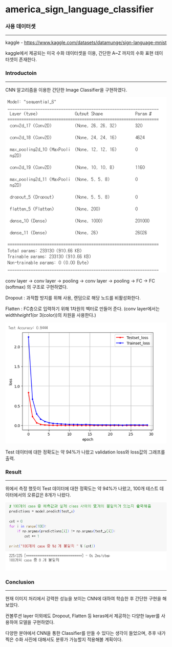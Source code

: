 # america_sign_language_classifier


### 사용 데이터셋

---

kaggle - https://www.kaggle.com/datasets/datamunge/sign-language-mnist


kaggle에서 제공되는 미국 수화 데이터셋을 이용, 간단한 A~Z 까지의 수화 표현 데이터셋이 존재한다.


### Introductoin

---

CNN 알고리즘을 이용한 간단한 Image Classifier을 구현하였다.

![model](https://github.com/seyeonJeong/america_sign_language_classifier/blob/main/model.PNG)

conv layer -> conv layer -> pooling -> conv layer -> pooling -> FC -> FC (softmax) 의 구조로 구현하였다. 

Dropout : 과적합 방지를 위해 사용, 랜덤으로 해당 노드를 비활성화한다.

Flatten : FC층으로 입력하기 위해 1차원의 벡터로 만들어 준다. (conv layer에서는 width*height*1(or 3(color))의 차원을 사용한다.)

![accuracy](https://github.com/seyeonJeong/america_sign_language_classifier/blob/main/accuracy_loss_graph.PNG)


Test 데이터에 대한 정확도는 약 94%가 나왔고 validation loss와 loss값의 그래프를 출력.



### Result

---

위에서 측정 했듯이 Test 데이터에 대한 정확도는 약 94%가 나왔고, 100개 테스트 데이터에서의 오류값은 8개가 나왔다.

![result](https://github.com/seyeonJeong/america_sign_language_classifier/blob/main/result.PNG)



### Conclusion

---

현재 이미지 처리에서 강력한 성능을 보이는 CNN에 대하여 학습한 후 간단한 구현을 해보았다. 

컨볼루션 layer 이외에도 Dropout, Flatten 등 keras에서 제공하는 다양한 layer를 사용하여 모델을 구현하였다. 

다양한 분야에서 CNN을 통한 Classifier를 만들 수 있다는 생각이 들었으며, 추후 내가 찍은 수화 사진에 대해서도 분류가 가능할지 적용해볼 계획이다.
